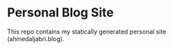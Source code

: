 # Personal Blog Site

This repo contains my statically generated personal site (ahmedaljabri.blog).
